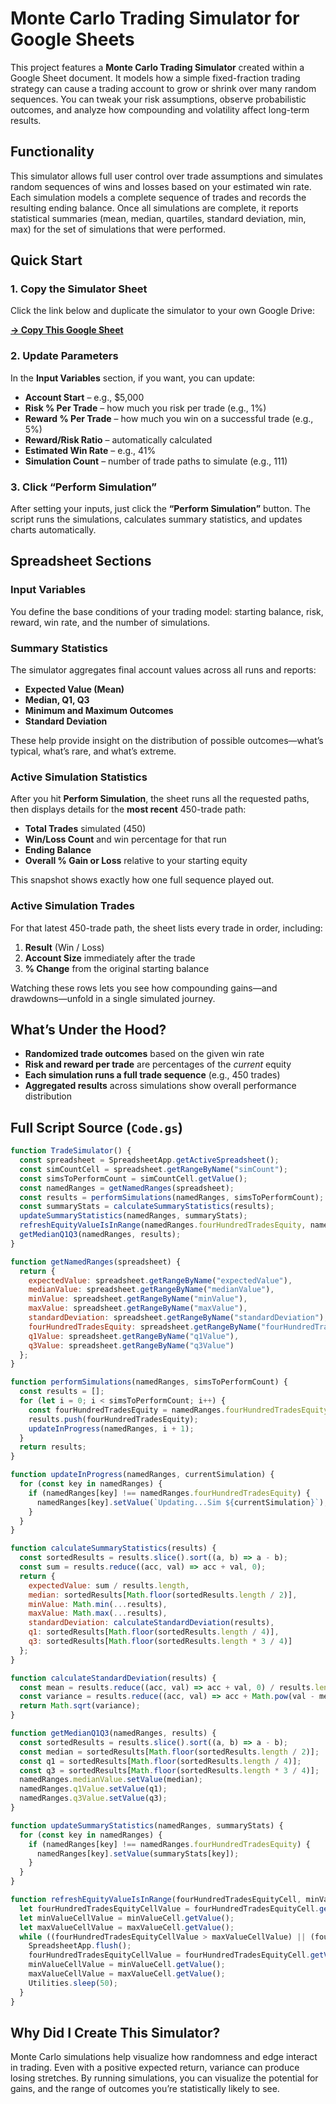 # Monte Carlo Trading Simulator for Google Sheets



This project features a **Monte Carlo Trading Simulator** created within a Google Sheet document. It models how a simple fixed-fraction trading strategy can cause a trading account to grow or shrink over many random sequences. You can tweak your risk assumptions, observe probabilistic outcomes, and analyze how compounding and volatility affect long-term results.

## Functionality

This simulator allows full user control over trade assumptions and simulates random sequences of wins and losses based on your estimated win rate. Each simulation models a complete sequence of trades and records the resulting ending balance. Once all simulations are complete, it reports statistical summaries (mean, median, quartiles, standard deviation, min, max) for the set of simulations that were performed.

## Quick Start

### 1. Copy the Simulator Sheet

Click the link below and duplicate the simulator to your own Google Drive:

[**→ Copy This Google Sheet**](https://docs.google.com/spreadsheets/d/1llfX-jLt7N-dviIor4SKhrk3zuYnIL6PwtTl-bU366w/edit?gid=1990509670#gid=1990509670)

### 2. Update Parameters

In the **Input Variables** section, if you want, you can update:

* **Account Start** – e.g., \$5,000
* **Risk % Per Trade** – how much you risk per trade (e.g., 1%)
* **Reward % Per Trade** – how much you win on a successful trade (e.g., 5%)
* **Reward/Risk Ratio** – automatically calculated
* **Estimated Win Rate** – e.g., 41%
* **Simulation Count** – number of trade paths to simulate (e.g., 111)

### 3. Click “Perform Simulation”

After setting your inputs, just click the **“Perform Simulation”** button. The script runs the simulations, calculates summary statistics, and updates charts automatically.

## Spreadsheet Sections

### Input Variables

You define the base conditions of your trading model: starting balance, risk, reward, win rate, and the number of simulations.

### Summary Statistics

The simulator aggregates final account values across all runs and reports:

* **Expected Value (Mean)**
* **Median, Q1, Q3**
* **Minimum and Maximum Outcomes**
* **Standard Deviation**

These help provide insight on the distribution of possible outcomes—what’s typical, what’s rare, and what’s extreme.

### Active Simulation Statistics

After you hit **Perform Simulation**, the sheet runs all the requested paths, then displays details for the **most recent** 450-trade path:

- **Total Trades** simulated (450)  
- **Win/Loss Count** and win percentage for that run  
- **Ending Balance**  
- **Overall % Gain or Loss** relative to your starting equity  

This snapshot shows exactly how one full sequence played out.

### Active Simulation Trades

For that latest 450-trade path, the sheet lists every trade in order, including:

1. **Result** (Win / Loss)  
2. **Account Size** immediately after the trade  
3. **% Change** from the original starting balance  

Watching these rows lets you see how compounding gains—and drawdowns—unfold in a single simulated journey.

## What’s Under the Hood?

* **Randomized trade outcomes** based on the given win rate
* **Risk and reward per trade** are percentages of the *current* equity
* **Each simulation runs a full trade sequence** (e.g., 450 trades)
* **Aggregated results** across simulations show overall performance distribution

## Full Script Source (`Code.gs`)

```javascript
function TradeSimulator() {
  const spreadsheet = SpreadsheetApp.getActiveSpreadsheet();
  const simCountCell = spreadsheet.getRangeByName("simCount");
  const simsToPerformCount = simCountCell.getValue();
  const namedRanges = getNamedRanges(spreadsheet);
  const results = performSimulations(namedRanges, simsToPerformCount);
  const summaryStats = calculateSummaryStatistics(results);
  updateSummaryStatistics(namedRanges, summaryStats);
  refreshEquityValueIsInRange(namedRanges.fourHundredTradesEquity, namedRanges.minValue, namedRanges.maxValue);
  getMedianQ1Q3(namedRanges, results);
}

function getNamedRanges(spreadsheet) {
  return {
    expectedValue: spreadsheet.getRangeByName("expectedValue"),
    medianValue: spreadsheet.getRangeByName("medianValue"),
    minValue: spreadsheet.getRangeByName("minValue"),
    maxValue: spreadsheet.getRangeByName("maxValue"),
    standardDeviation: spreadsheet.getRangeByName("standardDeviation"),
    fourHundredTradesEquity: spreadsheet.getRangeByName("fourHundredTradesEquity"),
    q1Value: spreadsheet.getRangeByName("q1Value"),
    q3Value: spreadsheet.getRangeByName("q3Value")
  };
}

function performSimulations(namedRanges, simsToPerformCount) {
  const results = [];
  for (let i = 0; i < simsToPerformCount; i++) {
    const fourHundredTradesEquity = namedRanges.fourHundredTradesEquity.getValue();
    results.push(fourHundredTradesEquity);
    updateInProgress(namedRanges, i + 1);
  }
  return results;
}

function updateInProgress(namedRanges, currentSimulation) {
  for (const key in namedRanges) {
    if (namedRanges[key] !== namedRanges.fourHundredTradesEquity) {
      namedRanges[key].setValue(`Updating...Sim ${currentSimulation}`);
    }
  }
}

function calculateSummaryStatistics(results) {
  const sortedResults = results.slice().sort((a, b) => a - b);
  const sum = results.reduce((acc, val) => acc + val, 0);
  return {
    expectedValue: sum / results.length,
    median: sortedResults[Math.floor(sortedResults.length / 2)],
    minValue: Math.min(...results),
    maxValue: Math.max(...results),
    standardDeviation: calculateStandardDeviation(results),
    q1: sortedResults[Math.floor(sortedResults.length / 4)],
    q3: sortedResults[Math.floor(sortedResults.length * 3 / 4)]
  };
}

function calculateStandardDeviation(results) {
  const mean = results.reduce((acc, val) => acc + val, 0) / results.length;
  const variance = results.reduce((acc, val) => acc + Math.pow(val - mean, 2), 0) / results.length;
  return Math.sqrt(variance);
}

function getMedianQ1Q3(namedRanges, results) {
  const sortedResults = results.slice().sort((a, b) => a - b);
  const median = sortedResults[Math.floor(sortedResults.length / 2)];
  const q1 = sortedResults[Math.floor(sortedResults.length / 4)];
  const q3 = sortedResults[Math.floor(sortedResults.length * 3 / 4)];
  namedRanges.medianValue.setValue(median);
  namedRanges.q1Value.setValue(q1);
  namedRanges.q3Value.setValue(q3);
}

function updateSummaryStatistics(namedRanges, summaryStats) {
  for (const key in namedRanges) {
    if (namedRanges[key] !== namedRanges.fourHundredTradesEquity) {
      namedRanges[key].setValue(summaryStats[key]);
    }
  }
}

function refreshEquityValueIsInRange(fourHundredTradesEquityCell, minValueCell, maxValueCell) {
  let fourHundredTradesEquityCellValue = fourHundredTradesEquityCell.getValue();
  let minValueCellValue = minValueCell.getValue();
  let maxValueCellValue = maxValueCell.getValue();
  while ((fourHundredTradesEquityCellValue > maxValueCellValue) || (fourHundredTradesEquityCellValue < minValueCellValue)) {
    SpreadsheetApp.flush();
    fourHundredTradesEquityCellValue = fourHundredTradesEquityCell.getValue();
    minValueCellValue = minValueCell.getValue();
    maxValueCellValue = maxValueCell.getValue();
    Utilities.sleep(50);
  }
}
```

## Why Did I Create This Simulator?

Monte Carlo simulations help visualize how randomness and edge interact in trading. Even with a positive expected return, variance can produce losing stretches. By running simulations, you can visualize the potential for gains, and the range of outcomes you’re statistically likely to see.
